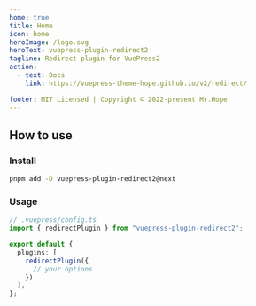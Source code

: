 ```yaml
---
home: true
title: Home
icon: home
heroImage: /logo.svg
heroText: vuepress-plugin-redirect2
tagline: Redirect plugin for VuePress2
action:
  - text: Docs
    link: https://vuepress-theme-hope.github.io/v2/redirect/

footer: MIT Licensed | Copyright © 2022-present Mr.Hope
---
```


## How to use

### Install

```bash
pnpm add -D vuepress-plugin-redirect2@next
```

### Usage

```ts
// .vuepress/config.ts
import { redirectPlugin } from "vuepress-plugin-redirect2";

export default {
  plugins: [
    redirectPlugin({
      // your options
    }),
  ],
};
```
